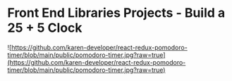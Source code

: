 # Front End Libraries Projects - Build a 25 + 5 Clock

![https://github.com/karen-developer/react-redux-pomodoro-timer/blob/main/public/pomodoro-timer.jpg?raw=true](https://github.com/karen-developer/react-redux-pomodoro-timer/blob/main/public/pomodoro-timer.jpg?raw=true)
